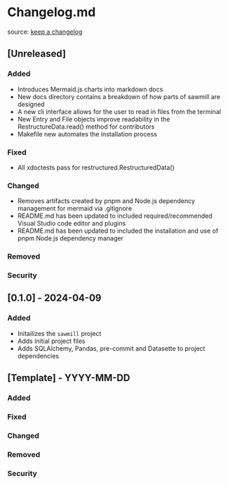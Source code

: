 # Changelog.md

source: [keep a changelog](https://keepachangelog.com/en/1.1.0/)

## [Unreleased] 

<!-- (0.7.0) TODO: move Unreleased notes into a fixed version -->

### Added

- Introduces Mermaid.js charts into markdown docs
- New docs directory contains a breakdown of how parts of sawmill are designed
- A new cli interface allows for the user to read in files from the terminal
- New Entry and File objects improve readability in the RestructureData.read() method for contributors
- Makefile new automates the installation process

### Fixed

- All xdoctests pass for restructured.RestructuredData()

### Changed

- Removes artifacts created by pnpm and Node.js dependency management for mermaid via .gitignore
- README.md has been updated to included required/recommended Visual Studio code editor and plugins
- README.md has been updated to included the installation and use of pnpm Node.js dependency manager

### Removed


### Security

## [0.1.0] - 2024-04-09

### Added

- Initailizes the `sawmill` project
- Adds initial project files
- Adds SQLAlchemy, Pandas, pre-commit and Datasette to project dependencies

## [Template] - YYYY-MM-DD

### Added


### Fixed


### Changed


### Removed


### Security